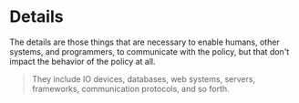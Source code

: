 # Details

The details are those things that are necessary to enable humans, other systems, and programmers, to communicate with the policy, but that don't impact the behavior of the policy at all.

> They include IO devices, databases, web systems, servers, frameworks, communication protocols, and so forth.
